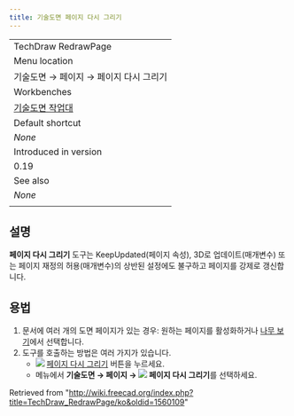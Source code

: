 ```yaml
---
title: 기술도면 페이지 다시 그리기
---
```


|                                                                   |
| ----------------------------------------------------------------- |
| TechDraw RedrawPage                                               |
| Menu location                                                     |
| 기술도면 → 페이지 → 페이지 다시 그리기                            |
| Workbenches                                                       |
| [기술도면 작업대](/TechDraw_Workbench/ko "TechDraw Workbench/ko") |
| Default shortcut                                                  |
| _None_                                                            |
| Introduced in version                                             |
| 0.19                                                              |
| See also                                                          |
| _None_                                                            |
|                                                                   |

## 설명

**페이지 다시 그리기** 도구는 KeepUpdated(페이지 속성), 3D로 업데이트(매개변수) 또는 페이지 재정의 허용(매개변수)의 상반된 설정에도 불구하고 페이지를 강제로 갱신합니다.

## 용법

1. 문서에 여러 개의 도면 페이지가 있는 경우: 원하는 페이지를 활성화하거나 [나무 보기](/Tree_view/ko "Tree view/ko")에서 선택합니다.
2. 도구를 호출하는 방법은 여러 가지가 있습니다.
   - ![](/images/TechDraw_RedrawPage.svg) [페이지 다시 그리기](/TechDraw_RedrawPage "TechDraw RedrawPage") 버튼을 누르세요.
   * 메뉴에서 **기술도면 → 페이지 → ![](/images/TechDraw_RedrawPage.svg) 페이지 다시 그리기**를 선택하세요.

Retrieved from "<http://wiki.freecad.org/index.php?title=TechDraw_RedrawPage/ko&oldid=1560109>"
